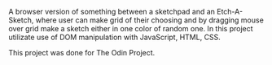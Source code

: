 A browser version of something between a sketchpad and an Etch-A-Sketch, where user can make grid of their choosing and by dragging mouse over grid make a sketch either in one color of random one.
In this project utilizate use of DOM manipulation with JavaScript, HTML, CSS.

This project was done for The Odin Project.
